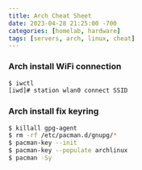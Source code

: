 ```yaml
---
title: Arch Cheat Sheet
date: 2023-04-28 21:25:00 -700
categories: [homelab, hardware]
tags: [servers, arch, linux, cheat]
---
```


### Arch install WiFi connection

```bash
$ iwctl
[iwd]# station wlan0 connect SSID
```

### Arch install fix keyring

```bash
$ killall gpg-agent
$ rm -rf /etc/pacman.d/gnupg/*
$ pacman-key --init
$ pacman-key --populate archlinux
$ pacman -Sy
```
